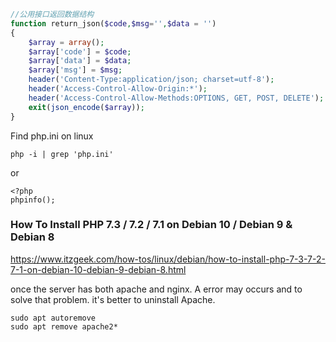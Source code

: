 ```php
//公用接口返回数据结构
function return_json($code,$msg='',$data = '')
{
    $array = array();
    $array['code'] = $code;
    $array['data'] = $data;
    $array['msg'] = $msg;
    header('Content-Type:application/json; charset=utf-8');
    header('Access-Control-Allow-Origin:*');
    header('Access-Control-Allow-Methods:OPTIONS, GET, POST, DELETE');
    exit(json_encode($array));
}
```
Find php.ini on linux
```shell script
php -i | grep 'php.ini'
```
or 
```shell script
<?php
phpinfo();
```
### How To Install PHP 7.3 / 7.2 / 7.1 on Debian 10 / Debian 9 & Debian 8
https://www.itzgeek.com/how-tos/linux/debian/how-to-install-php-7-3-7-2-7-1-on-debian-10-debian-9-debian-8.html

once the server has both apache and nginx. A error may occurs and to solve that problem. it's better to uninstall Apache.
```shell script
sudo apt autoremove
sudo apt remove apache2*
```